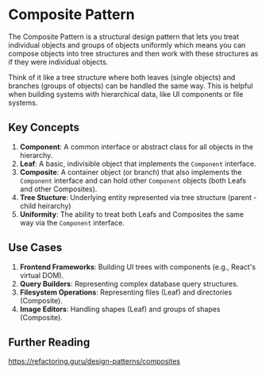 # Composite Pattern

The Composite Pattern is a structural design pattern that lets you treat individual objects and groups of objects uniformly which means you can compose objects into tree structures and then work with these structures as if they were individual objects.

Think of it like a tree structure where both leaves (single objects) and branches (groups of objects) can be handled the same way. This is helpful when building systems with hierarchical data, like UI components or file systems.

## Key Concepts

1. **Component**: A common interface or abstract class for all objects in the hierarchy.
2. **Leaf**: A basic, indivisible object that implements the `Component` interface.
3. **Composite**: A container object (or branch) that also implements the `Component` interface and can hold other `Component` objects (both Leafs and other Composites).
4. **Tree Stucture**: Underlying entity represented via tree structure (parent - child heirarchy)
5. **Uniformity**: The ability to treat both Leafs and Composites the same way via the `Component` interface.

## Use Cases

1. **Frontend Frameworks**: Building UI trees with components (e.g., React's virtual DOM).
2. **Query Builders**: Representing complex database query structures.
3. **Filesystem Operations**: Representing files (Leaf) and directories (Composite).
4. **Image Editors**: Handling shapes (Leaf) and groups of shapes (Composite).



## Further Reading

https://refactoring.guru/design-patterns/composites